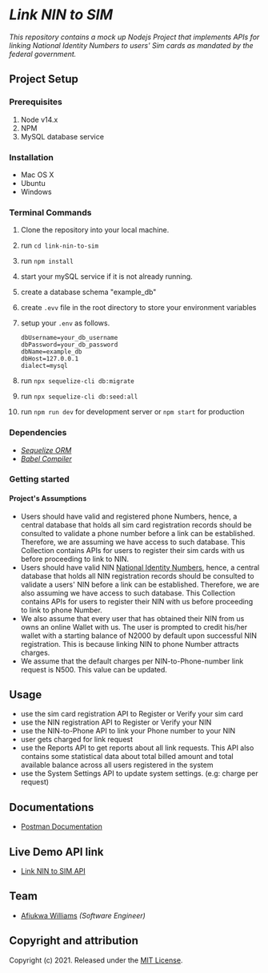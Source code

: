 # _Link NIN to SIM_

_This repository contains a mock up Nodejs Project that implements APIs for linking National Identity Numbers to users' Sim cards as mandated by the federal government._

## Project Setup

### Prerequisites

1. Node v14.x
2. NPM
3. MySQL database service

### Installation

- Mac OS X
- Ubuntu
- Windows

### Terminal Commands

1. Clone the repository into your local machine.
2. run `cd link-nin-to-sim`
3. run `npm install`
4. start your mySQL service if it is not already running.
5. create a database schema "example_db"
6. create `.evv` file in the root directory to store your environment variables
7. setup your `.env` as follows.

   ```
   dbUsername=your_db_username
   dbPassword=your_db_password
   dbName=example_db
   dbHost=127.0.0.1
   dialect=mysql
   ```

8. run `npx sequelize-cli db:migrate`
9. run `npx sequelize-cli db:seed:all`
10. run `npm run dev` for development server or `npm start` for production

### Dependencies

- _[Sequelize ORM](https://sequelize.org/master/)_
- _[Babel Compiler](https://babeljs.io/)_

### Getting started

#### Project's Assumptions

- Users should have valid and registered phone Numbers, hence, a central database that holds all sim card registration records should be consulted to validate a phone number before a link can be established.
  Therefore, we are assuming we have access to such database. This Collection contains APIs for users to register their sim cards with us before proceeding to link to NIN.
- Users should have valid NIN [National Identity Numbers](https://nimc.gov.ng/about-nin/), hence, a central database that holds all NIN registration records should be consulted to validate a users' NIN before a link can be established.
  Therefore, we are also assuming we have access to such database. This Collection contains APIs for users to register their NIN with us before proceeding to link to phone Number.
- We also assume that every user that has obtained their NIN from us owns an online Wallet with us. The user is prompted to credit his/her wallet with a starting balance of N2000 by default upon successful NIN registration. This is because linking NIN to phone Number attracts charges.
- We assume that the default charges per NIN-to-Phone-number link request is N500. This value can be updated.

## Usage

- use the sim card registration API to Register or Verify your sim card
- use the NIN registration API to Register or Verify your NIN
- use the NIN-to-Phone API to link your Phone number to your NIN
- user gets charged for link request
- use the Reports API to get reports about all link requests. This API also contains some statistical data about total billed amount and total available balance across all users registered in the system
- use the System Settings API to update system settings. (e.g: charge per request)

## Documentations

- [Postman Documentation](https://documenter.getpostman.com/view/15104524/TzXxmJRK)

## Live Demo API link

- [Link NIN to SIM API](https://link-nin-to-sim.herokuapp.com)

## Team

- [Afiukwa Williams](https://linkedin.com/in/williamsafiukwa) _(Software Engineer)_

## Copyright and attribution

Copyright (c) 2021. Released under the [MIT License](https://github.com/datamade/your-repo-here/blob/master/LICENSE).
